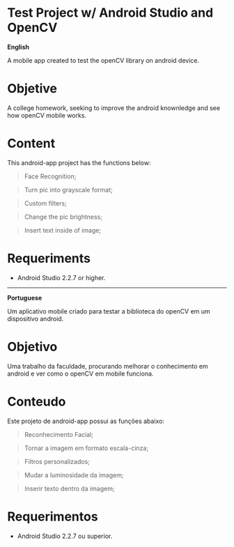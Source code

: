 # Test Project w/ Android Studio and OpenCV 


**English**

A mobile app created to test the openCV library on android device.

# Objetive

A college homework, seeking to improve the android knownledge and see how openCV mobile works.

# Content

This android-app project has the functions below:

> Face Recognition;

> Turn pic into grayscale format;

> Custom filters;

> Change the pic brightness;

> Insert text inside of image;


# Requeriments

* Android Studio 2.2.7 or higher.



------

**Portuguese**

Um aplicativo mobile criado para testar a biblioteca do openCV em um dispositivo android.

# Objetivo

Uma trabalho da faculdade, procurando melhorar o conhecimento em android e ver como o openCV em mobile funciona.

# Conteudo

Este projeto de android-app possui as funções abaixo:

> Reconhecimento Facial;

> Tornar a imagem em formato escala-cinza;

> Filtros personalizados;

> Mudar a luminosidade da imagem;

> Inserir texto dentro da imagem;

# Requerimentos

* Android Studio 2.2.7 ou superior.

